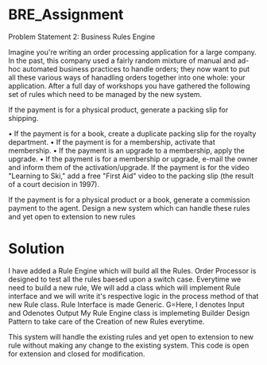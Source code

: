 # BRE_Assignment
Problem Statement 2: Business Rules Engine


Imagine you're writing an order processing application for a large company. In the past, this company used a fairly random mixture of manual and ad-hoc automated business practices to handle orders; they now want to put all these various ways of hanadling orders together into one whole: your application. After a full day of workshops you have gathered the following set of rules which need to be managed by the new system.

If the payment is for a physical product, generate a packing slip for shipping.

• If the payment is for a book, create a duplicate packing slip for the royalty department.
• If the payment is for a membership, activate that membership.
• If the payment is an upgrade to a membership, apply the upgrade.
• If the payment is for a membership or upgrade, e-mail the owner and inform them of the activation/upgrade. If the payment is for the video "Learning to Ski," add a free "First Aid" video to the packing slip (the result of a court decision in 1997).

If the payment is for a physical product or a book, generate a commission payment to the agent. Design a new system which can handle these rules and yet open to extension to new rules


# Solution

I have added a Rule Engine which will build all the Rules. 
Order Processor is designed to test all the rules baesed upon a switch case.
Everytime we need to build a new rule, We will add a class which will implement Rule interface and we will write it's respective logic in the process method of that new Rule class.
Rule Interface is made Generic. G=Here, I denotes Input and Odenotes Output
My Rule Engine class is implemeting Builder Design Pattern to take care of the Creation of new Rules everytime.

This system will handle the existing rules and yet open to extension to new rule without making any change to the existing system.
This code is open for extension and closed for modification.
